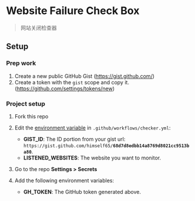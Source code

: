 # Website Failure Check Box

> 网站关闭检查器

## Setup

### Prep work

1. Create a new public GitHub Gist (https://gist.github.com/)
2. Create a token with the `gist` scope and copy it. (https://github.com/settings/tokens/new)

### Project setup

1. Fork this repo
2. Edit the 
[environment variable](https://github.com/Himself65/website-failure-check-box/blob/master/github/workflows/checker.yml#L29-L32)
in `.github/workflows/checker.yml`:
    - **GIST_ID**: The ID portion from your gist url: `https://gist.github.com/himself65/`**`68d7d8edbb14a8769d8021cc9513ba80`**.
    - **LISTENED_WEBSITES**: The website you want to monitor.

3. Go to the repo **Settings > Secrets**
4. Add the following environment variables:
   - **GH_TOKEN**: The GitHub token generated above.
